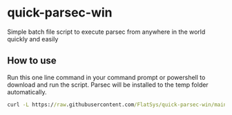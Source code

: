 # quick-parsec-win
Simple batch file script to execute parsec from anywhere in the world quickly and easily 

## How to use
Run this one line command in your command prompt or powershell to download and run the script. Parsec will be installed to the temp folder automatically.

```cmd
curl -L https://raw.githubusercontent.com/FlatSys/quick-parsec-win/main/Script.bat | cmd
```
